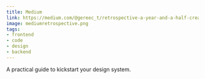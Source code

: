 ```yaml
---
title: Medium
link: https://medium.com/@gereec_t/retrospective-a-year-and-a-half-creating-a-library-of-components-for-mobile-apps-87a460487c9b
image: mediumretrospective.png
tags:
- frontend
- code
- design
- backend
---
```


A practical guide to kickstart your design system.